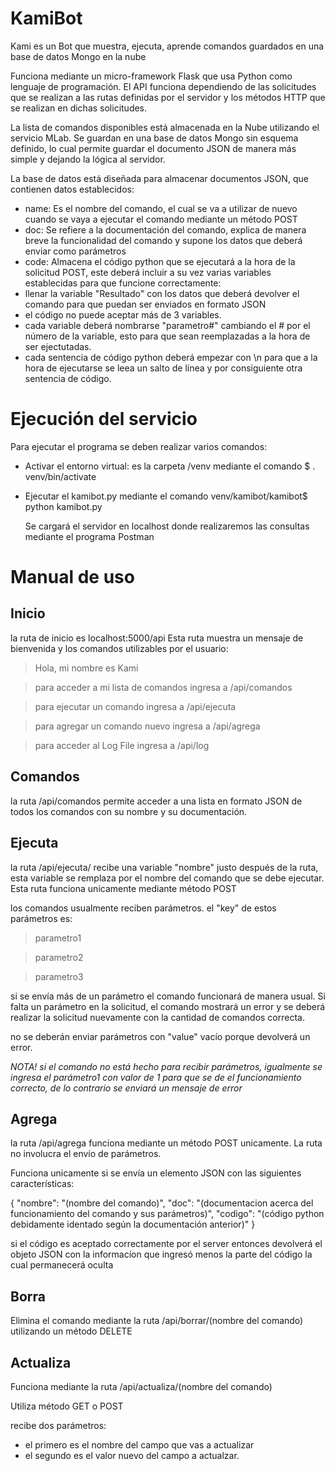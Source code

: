 # KamiBot
Kami es un Bot que muestra, ejecuta, aprende comandos guardados en una base de datos Mongo en la nube

Funciona mediante un micro-framework Flask que usa Python como lenguaje de programación.
El API funciona dependiendo de las solicitudes que se realizan a las rutas definidas por el servidor y los métodos HTTP que se realizan en dichas solicitudes.

La lista de comandos disponibles está almacenada en la Nube utilizando el servicio MLab. Se guardan en una base de datos Mongo sin esquema definido, lo cual permite guardar el documento JSON de manera más simple y dejando la lógica al servidor.

La base de datos está diseñada para almacenar documentos JSON, que contienen datos establecidos:
- name: Es el nombre del comando, el cual se va a utilizar de nuevo cuando se vaya a ejecutar el comando mediante un método POST
- doc: Se refiere a la documentación del comando, explica de manera breve la funcionalidad del comando y supone los datos que deberá enviar como parámetros
- code: Almacena el código python que se ejecutará a la hora de la solicitud POST, este deberá incluir a su vez varias variables establecidas para que funcione correctamente:
 - llenar la variable "Resultado" con los datos que deberá devolver el comando para que puedan ser enviados en formato JSON
 - el código no puede aceptar más de 3 variables.
 - cada variable deberá nombrarse "parametro#" cambiando el # por el número de la variable, esto para que sean reemplazadas a la hora de ser ejectutadas.
 - cada sentencia de código python deberá empezar con \n para que a la hora de ejecutarse se leea un salto de línea y por consiguiente otra sentencia de código.





# Ejecución del servicio
Para ejecutar el programa se deben realizar varios comandos:

- Activar el entorno virtual: es la carpeta /venv mediante el comando
  $ . venv/bin/activate

- Ejecutar el kamibot.py mediante el comando
  venv/kamibot/kamibot$ python kamibot.py

  Se cargará el servidor en localhost donde realizaremos las consultas mediante el programa Postman

# Manual de uso
## Inicio
 la ruta de inicio es localhost:5000/api
  Esta ruta muestra un mensaje de bienvenida y los comandos utilizables por el usuario:

  >Hola, mi nombre es Kami

   >para acceder a mi lista de comandos ingresa a  /api/comandos

   >para ejecutar un comando ingresa a  /api/ejecuta

   >para agregar un comando nuevo ingresa a /api/agrega

   >para acceder al Log File ingresa a /api/log

## Comandos

  la ruta /api/comandos permite acceder a una lista en formato JSON de todos los comandos con su nombre y su documentación.

## Ejecuta

  la ruta /api/ejecuta/ recibe una variable "nombre" justo después de la ruta, esta variable se remplaza por el nombre del comando que se debe ejecutar. Esta ruta funciona unicamente mediante método POST

  los comandos usualmente reciben parámetros. el "key" de estos parámetros es:

  >parametro1

  >parametro2

  >parametro3

  si se envía más de un parámetro el comando funcionará de manera usual. Si falta un parámetro en la solicitud, el comando mostrará un error y se deberá realizar la solicitud nuevamente con la cantidad de comandos correcta.

  no se deberán enviar parámetros con "value" vacío porque devolverá un error.

  *NOTA! si el comando no está hecho para recibir parámetros, igualmente se ingresa el parámetro1 con valor de 1 para que se de el funcionamiento correcto, de lo contrario se enviará un mensaje de error*

## Agrega

  la ruta /api/agrega funciona mediante un método POST unicamente. La ruta no involucra el envío de parámetros.

  Funciona unicamente si se envía un elemento JSON con las siguientes características:

  {
   "nombre": "(nombre del comando)",
   "doc": "(documentacion acerca del funcionamiento del comando y sus parámetros)",
   "codigo": "(código python debidamente identado según la documentación anterior)"
  }

  si el código es aceptado correctamente por el server entonces devolverá el objeto JSON con la informacíon que ingresó menos la parte del código la cual permanecerá oculta

## Borra

  Elimina el comando mediante la ruta /api/borrar/(nombre del comando) utilizando un método DELETE

## Actualiza

  Funciona mediante la ruta /api/actualiza/(nombre del comando)

  Utiliza método GET o POST

  recibe dos parámetros:
  - el primero es el nombre del campo que vas a actualizar
  - el segundo es el valor nuevo del campo a actualzar.
